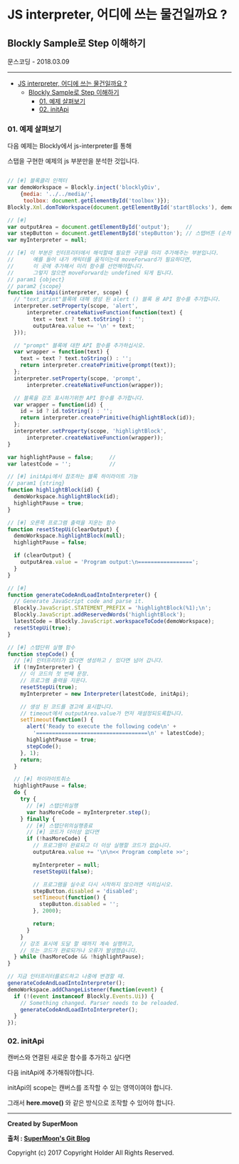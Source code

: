 # JS interpreter, 어디에 쓰는 물건일까요 ?
## Blockly Sample로 Step 이해하기
<div class="pull-right"> 문스코딩 - 2018.03.09 </div>

---

<!-- @import "[TOC]" {cmd="toc" depthFrom=1 depthTo=6 orderedList=false} -->
<!-- code_chunk_output -->

* [JS interpreter, 어디에 쓰는 물건일까요 ?](#js-interpreter-어디에-쓰는-물건일까요)
	* [Blockly Sample로 Step 이해하기](#blockly-sample로-step-이해하기)
		* [01. 예제 살펴보기](#01-예제-살펴보기)
		* [02. initApi](#02-initapi)

<!-- /code_chunk_output -->



### 01. 예제 살펴보기

다음 예제는 Blockly에서 js-interpreter를 통해

스탭을 구현한 예제의 js 부분만을 분석한 것입니다.

```js

// [#] 블록클리 인젝터
var demoWorkspace = Blockly.inject('blocklyDiv',
    {media: '../../media/',
     toolbox: document.getElementById('toolbox')});
Blockly.Xml.domToWorkspace(document.getElementById('startBlocks'), demoWorkspace);

// [#]
var outputArea = document.getElementById('output');     //
var stepButton = document.getElementById('stepButton'); // 스탭버튼 (순차실행버튼)
var myInterpreter = null;   

// [#] 이 부분은 인터프리터에서 해석할때 필요한 구문을 미리 추가해주는 부분입니다.
//      예를 들어 내가 캐릭터를 움직이는데 moveForward가 필요하다면,
//      이 곳에 추가해서 미리 함수를 선언해야합니다.
//      그렇지 않으면 moveForward는 undefined 되게 됩니다.
// param1 {object}
// param2 {scope}
function initApi(interpreter, scope) {
  // "text_print"블록에 대해 생성 된 alert () 블록 용 API 함수를 추가합니다.
  interpreter.setProperty(scope, 'alert',
      interpreter.createNativeFunction(function(text) {
        text = text ? text.toString() : '';
        outputArea.value += '\n' + text;
  }));

  // "prompt" 블록에 대한 API 함수를 추가하십시오.
  var wrapper = function(text) {
    text = text ? text.toString() : '';
    return interpreter.createPrimitive(prompt(text));
  };
  interpreter.setProperty(scope, 'prompt',
      interpreter.createNativeFunction(wrapper));

  // 블록을 강조 표시하기위한 API 함수를 추가합니다.
  var wrapper = function(id) {
    id = id ? id.toString() : '';
    return interpreter.createPrimitive(highlightBlock(id));
  };
  interpreter.setProperty(scope, 'highlightBlock',
      interpreter.createNativeFunction(wrapper));
}

var highlightPause = false;     //
var latestCode = '';            //

// [#] initApi에서 참조하는 블록 하이라이트 기능
// param1 {string}
function highlightBlock(id) {
  demoWorkspace.highlightBlock(id);
  highlightPause = true;
}

// [#] 오른쪽 프로그램 출력을 지운는 함수
function resetStepUi(clearOutput) {
  demoWorkspace.highlightBlock(null);
  highlightPause = false;

  if (clearOutput) {
    outputArea.value = 'Program output:\n=================';
  }
}

// [#]
function generateCodeAndLoadIntoInterpreter() {
  // Generate JavaScript code and parse it.
  Blockly.JavaScript.STATEMENT_PREFIX = 'highlightBlock(%1);\n';
  Blockly.JavaScript.addReservedWords('highlightBlock');
  latestCode = Blockly.JavaScript.workspaceToCode(demoWorkspace);
  resetStepUi(true);
}

// [#] 스탭단위 실행 함수
function stepCode() {
  // [#] 인터프리터가 없다면 생성하고 / 있다면 넘어 갑니다.
  if (!myInterpreter) {  
    // 이 코드의 첫 번째 문장.
    // 프로그램 출력을 지운다.
    resetStepUi(true);
    myInterpreter = new Interpreter(latestCode, initApi);

    // 생성 된 코드를 경고에 표시합니다.
    // timeout에서 outputArea.value가 먼저 재설정되도록합니다.
    setTimeout(function() {
      alert('Ready to execute the following code\n' +
        '===================================\n' + latestCode);
      highlightPause = true;
      stepCode();
    }, 1);
    return;
  }

  // [#] 하이라이트취소
  highlightPause = false;
  do {
    try {
      // [#] 스탭단위실행
      var hasMoreCode = myInterpreter.step();
    } finally {
      // [#] 스탭단위의실행종료
      // [#] 코드가 더이상 없다면
      if (!hasMoreCode) {
        // 프로그램이 완료되고 더 이상 실행할 코드가 없습니다.
        outputArea.value += '\n\n<< Program complete >>';

        myInterpreter = null;
        resetStepUi(false);

        // 프로그램을 실수로 다시 시작하지 않으려면 식히십시오.
        stepButton.disabled = 'disabled';
        setTimeout(function() {
          stepButton.disabled = '';
        }, 2000);

        return;
      }
    }
    // 강조 표시에 도달 할 때까지 계속 실행하고,
    // 또는 코드가 완료되거나 오류가 발생했습니다.
  } while (hasMoreCode && !highlightPause);
}

// 지금 인터프리터를로드하고 나중에 변경할 때.
generateCodeAndLoadIntoInterpreter();
demoWorkspace.addChangeListener(function(event) {
  if (!(event instanceof Blockly.Events.Ui)) {
    // Something changed. Parser needs to be reloaded.
    generateCodeAndLoadIntoInterpreter();
  }
});
```

### 02. initApi

캔버스와 연결된 새로운 함수를 추가하고 싶다면

다음 initApi에 추가해줘야합니다.

initApi의 scope는 캔버스를 조작할 수 있는 영역이여야 합니다.

그래서 **here.move()** 와 같은 방식으로 조작할 수 있어야 합니다.

---

**Created by SuperMoon**

**출처 : [SuperMoon's Git Blog](https://github.com/jm921106)**

Copyright (c) 2017 Copyright Holder All Rights Reserved.
